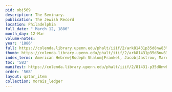 ```yaml
---
pid: obj569
description: The Seminary.
publication: The Jewish Record
location: Philadelphia
full_date: " March 12, 1886"
month_day: 12-Mar
volume-notes:
year: '1886'
full: https://colenda.library.upenn.edu/phalt/iiif/2/ark81431p35d8nw83%2FSHA256E-s6850338--5b78d791896ea60125d03ef91a64be997bf4edde357ad5eecbad44fc18adc74a.jpeg/full/3500,/0/default.jpg
thumb: https://colenda.library.upenn.edu/phalt/iiif/2/ark81431p35d8nw83%2FSHA256E-s6850338--5b78d791896ea60125d03ef91a64be997bf4edde357ad5eecbad44fc18adc74a.jpeg/full/!200,200/0/default.jpg
index_terms: American Hebrew|Rodeph Shalom|Frankel, Jacob|Jastrow, Marcus
toc: '583'
manifest: https://colenda.library.upenn.edu/phalt/iiif/2/81431-p35d8nw83/manifest
order: '568'
layout: qatar_item
collection: morais_ledger
---
```

